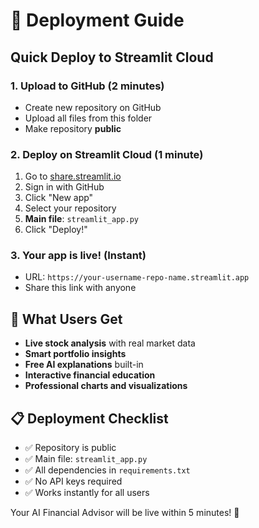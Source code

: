# 🚀 Deployment Guide

## Quick Deploy to Streamlit Cloud

### 1. Upload to GitHub (2 minutes)
- Create new repository on GitHub
- Upload all files from this folder
- Make repository **public**

### 2. Deploy on Streamlit Cloud (1 minute)
1. Go to [share.streamlit.io](https://share.streamlit.io)
2. Sign in with GitHub
3. Click "New app"
4. Select your repository
5. **Main file**: `streamlit_app.py`
6. Click "Deploy!"

### 3. Your app is live! (Instant)
- URL: `https://your-username-repo-name.streamlit.app`
- Share this link with anyone

## 🎯 What Users Get

- **Live stock analysis** with real market data
- **Smart portfolio insights** 
- **Free AI explanations** built-in
- **Interactive financial education**
- **Professional charts and visualizations**

## 📋 Deployment Checklist

- ✅ Repository is public
- ✅ Main file: `streamlit_app.py`
- ✅ All dependencies in `requirements.txt`
- ✅ No API keys required
- ✅ Works instantly for all users

Your AI Financial Advisor will be live within 5 minutes! 🌟